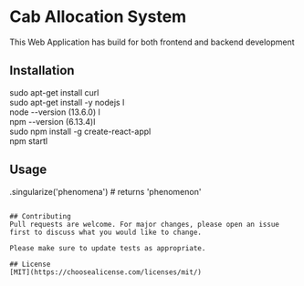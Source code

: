 # Cab Allocation System
This Web Application has build for both frontend and backend development

## Installation

sudo apt-get install curl<br>
sudo apt-get install -y nodejs   l<br>
node --version  (13.6.0) l<br>
npm --version (6.13.4)l<br>
sudo npm install -g create-react-appl<br>
npm startl<br>



## Usage

.singularize('phenomena') # returns 'phenomenon'
```

## Contributing
Pull requests are welcome. For major changes, please open an issue first to discuss what you would like to change.

Please make sure to update tests as appropriate.

## License
[MIT](https://choosealicense.com/licenses/mit/)
